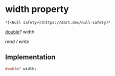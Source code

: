 


# width property




    *[<Null safety>](https://dart.dev/null-safety)*


[double](https://api.flutter.dev/flutter/dart-core/double-class.html)? width
  
_read / write_






## Implementation

```dart
double? width;


```







